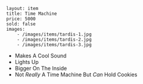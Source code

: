 ```
layout: item
title: Time Machine
price: 5000
sold: false
images:
    - /images/items/tardis-1.jpg
    - /images/items/tardis-2.jpg
    - /images/items/tardis-3.jpg
```

* Makes A Cool Sound
* Lights Up
* Bigger On The Inside
* Not _Really_ A Time Machine But _Can_ Hold Cookies
